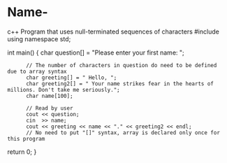 # Name-
c++ Program that uses null-terminated sequences of characters
   #include <iostream>
   using namespace std;
   
   int main()
   {
           char question[] = "Please enter your first name: ";
           
          // The number of characters in question do need to be defined due to array syntax
          char greeting[] = " Hello, ";
          char greeting2[] = " Your name strikes fear in the hearts of millions. Don't take me seriously.";
          char name[100];  
          
          // Read by user
          cout << question;
          cin  >> name;
          cout << greeting << name << "." << greeting2 << endl;
          // No need to put "[]" syntax, array is declared only once for this program 
          
  return 0;
  }
